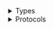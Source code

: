 <details>
<summary>Types</summary>

  - [IoTSiteWiseClient](/aws-sdk-swift/reference/0.x/AWSIoTSiteWise/IoTSiteWiseClient)
  - [IoTSiteWiseClient.IoTSiteWiseClientConfiguration](/aws-sdk-swift/reference/0.x/AWSIoTSiteWise/IoTSiteWiseClient.IoTSiteWiseClientConfiguration)
  - [IoTSiteWiseClientLogHandlerFactory](/aws-sdk-swift/reference/0.x/AWSIoTSiteWise/IoTSiteWiseClientLogHandlerFactory)
  - [IoTSiteWiseClientTypes](/aws-sdk-swift/reference/0.x/AWSIoTSiteWise/IoTSiteWiseClientTypes)

</details>

<details>
<summary>Protocols</summary>

  - [IoTSiteWiseClientProtocol](/aws-sdk-swift/reference/0.x/AWSIoTSiteWise/IoTSiteWiseClientProtocol)

</details>
